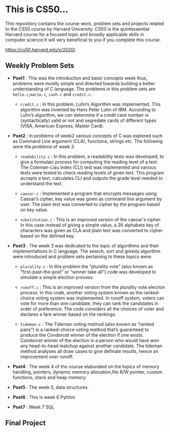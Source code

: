 # This is CS50...

This repository contains the course work, problem sets and projects related to the CS50 course by Harvard University. CS50 is the quintessential Harvard course for a focused topic and broadly applicable skills in computer science.It will very beneficial to you if you complete this course.

https://cs50.harvard.edu/x/2020/

## Weekly Problem Sets

* **Pset1** : This was the introduction and basic concepts week thus, problems were mostly simple and directed towards building a better understanding of C language. The problems in this problem sets are `hello.c`,`mario.c`, `cash.c` and `credit.c`.

    * `credit.c` : In this problem, Luhn’s Algorithm was implemented. This algorithm was invented by Hans Peter Luhn of IBM. According to Luhn’s algorithm, we can determine if a credit card number is (syntactically) valid or not and segredate cards of different types (VISA, American Express, Master Card).

* **Pset2** : In problems of week2 various concepts of C was explored such as Command Line argument (CLA), functions, strings etc. The following were the problems of week 2:

    * `readability.c` : In this problem, a readability tests was developed, to give a formulaic process for computing the reading level of a text. The Coleman-Liau index (CLI) test was implemented and various texts were tested to check reading levels of given text. This program accepts a text, calculates CLI and outputs the grade level needed to understand the text.
    
    * `caesar.c` : Implemented a program that encrypts messages using Caesar’s cipher, key value was given as command line argument by user. The plain text was converted to cipher by the program based on key value.

    * `substitution.c` : This is an improved version of the caesar's cipher. In this case instead of giving a simple value, a 26 alphabets key of characters was given as CLA and plain text was converted to cipher based on the defined key.

* **Pset3** : The week 3 was dedicated to the topic of algorithms and their implementations in C language. The search, sort and greedy algorithm were introduced and problem sets pertaining to these topics were:

    * `plurality.c` : In this problem the “plurality vote” (also known as “first-past-the-post” or “winner take all”) code was developed to simulate a simple election process.

    * `runoff.c` : This is an improved version from the plurality vote election process. In this code, another voting system known as the ranked-choice voting system was implemented. In runoff system, voters can vote for more than one candidate, they can rank the candidates in order of preference. The code considers all the choices of voter and declares a fare winner based on the rankings.

    * `tideman.c` : The Tideman voting method (also known as “ranked pairs”) is a ranked-choice voting method that’s guaranteed to produce the Condorcet winner of the election if one exists. Condorcet winner of the election is a person who would have won any head-to-head matchup against another candidate. The tideman method analyses all draw cases to give definate results, hence an improvement over runoff.

* **Pset4** : The week 4 of the course elaborated on the topics of memory handling, pointers, dynamic memory allocation,file R/W pointer, custom functions, stack and heap memory.

* **Pset5** : The week 5, data structures.

* **Pset6** : This is week 6 Pyhton

* **Pset7** : Week 7 SQL

## Final Project
